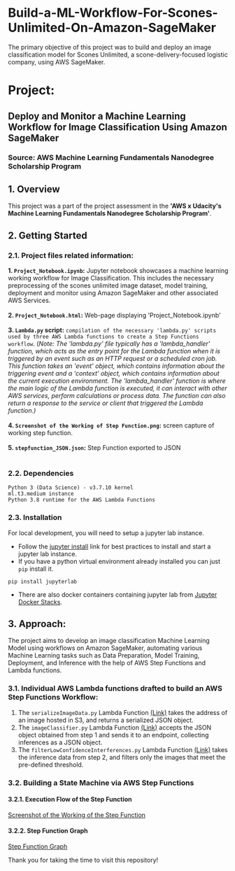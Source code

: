 # Build-a-ML-Workflow-For-Scones-Unlimited-On-Amazon-SageMaker

The primary objective of this project was to build and deploy an image classification model for Scones Unlimited, a scone-delivery-focused logistic company, using AWS SageMaker.

# Project: 
## Deploy and Monitor a Machine Learning Workflow for Image Classification Using Amazon SageMaker
### Source: AWS Machine Learning Fundamentals Nanodegree Scholarship Program

## 1. Overview

This project was a part of the project assessment in the **'AWS x Udacity's Machine Learning Fundamentals Nanodegree Scholarship Program'**.

## 2. Getting Started

### 2.1. Project files related information:

**1. `Project_Notebook.ipynb`:** Jupyter notebook showcases a machine learning working workflow for Image Classification. This includes the necessary preprocessing of the scones unlimited image dataset, model training, deployment and monitor using Amazon SageMaker and other associated AWS Services.<br><br>
**2. `Project_Notebook.html`:** Web-page displaying 'Project_Notebook.ipynb'<br><br>
**3. `Lambda.py` script:** `compilation of the necessary 'lambda.py' scripts used by three AWS Lambda functions to create a Step Functions workflow`. (*Note: The 'lambda.py' file typically has a 'lambda_handler' function, which acts as the entry point for the Lambda function when it is triggered by an event such as an HTTP request or a scheduled cron job. This function takes an 'event' object, which contains information about the triggering event and a 'context' object, which contains information about the current execution environment. The 'lambda_handler' function is where the main logic of the Lambda function is executed, it can interact with other AWS services, perform calculations or process data. The function can also return a response to the service or client that triggered the Lambda function.)*<br><br>
**4. `Screenshot of the Working of Step Function.png`:** screen capture of working step function. <br><br>
**5. `stepfunction_JSON.json`:** Step Function exported to JSON<br><br>

### 2.2. Dependencies
```
Python 3 (Data Science) - v3.7.10 kernel
ml.t3.medium instance
Python 3.8 runtime for the AWS Lambda Functions
```

### 2.3. Installation

For local development, you will need to setup a jupyter lab instance.
* Follow the [jupyter install](https://jupyter.org/install.html) link for best practices to install and start a jupyter lab instance.
* If you have a python virtual environment already installed you can just `pip` install it.
```
pip install jupyterlab
```
* There are also docker containers containing jupyter lab from [Jupyter Docker Stacks](https://jupyter-docker-stacks.readthedocs.io/en/latest/index.html).

## 3. Approach:

The project aims to develop an image classification Machine Learning Model using workflows on Amazon SageMaker, automating various Machine Learning tasks such as Data Preparation, Model Training, Deployment, and Inference with the help of AWS Step Functions and Lambda functions.

### 3.1. Individual AWS Lambda functions drafted to build an AWS Step Functions Workflow:<br>

1. The `serializeImageData.py` Lambda Function [(Link)](https://github.com/priyam-saha-17/Build-a-ML-Workflow-For-Scones-Unlimited-On-Amazon-SageMaker/blob/376b09800f2f600748eb3505d73b5cee8e8b9bc9/Lambda%20Functions/serializeImageData.py) takes the address of an image hosted in S3, and returns a serialized JSON object.<br>
2. The `imageClassifier.py` Lambda Function [(Link)](https://github.com/priyam-saha-17/Build-a-ML-Workflow-For-Scones-Unlimited-On-Amazon-SageMaker/blob/376b09800f2f600748eb3505d73b5cee8e8b9bc9/Lambda%20Functions/imageClassifier.py) accepts the JSON object obtained from step 1 and sends it to an endpoint, collecting inferences as a JSON object.<br>
3. The `filterLowConfidenceInterferences.py` Lambda Function [(Link)](https://github.com/priyam-saha-17/Build-a-ML-Workflow-For-Scones-Unlimited-On-Amazon-SageMaker/blob/376b09800f2f600748eb3505d73b5cee8e8b9bc9/Lambda%20Functions/filterLowConfidenceInterferences.py) takes the inference data from step 2, and filters only the images that meet the pre-defined threshold.<br>

### 3.2. Building a State Machine via AWS Step Functions

#### 3.2.1. Execution Flow of the Step Function 

[Screenshot of the Working of the Step Function](https://github.com/priyam-saha-17/Build-a-ML-Workflow-For-Scones-Unlimited-On-Amazon-SageMaker/blob/7a361023367b386a1b8f1098c7bcebc5f40b4038/Step%20Function%20Images/Screenshot%20of%20the%20Working%20of%20Step%20Function.png)

#### 3.2.2. Step Function Graph

[Step Function Graph](https://github.com/priyam-saha-17/Build-a-ML-Workflow-For-Scones-Unlimited-On-Amazon-SageMaker/blob/main/Step%20Function%20Images/stepfunctions_graph%201.png)

Thank you for taking the time to visit this repository!
